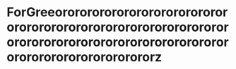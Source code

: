 # ForGreeororororororororororororororororororororororororororororororororororororororororororororororororororororororororororororororz